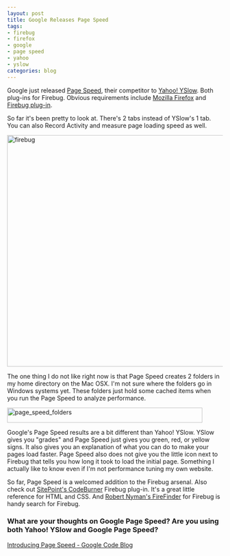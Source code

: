 ```yaml
--- 
layout: post
title: Google Releases Page Speed
tags: 
- firebug
- firefox
- google
- page speed
- yahoo
- yslow
categories: blog
---
```

Google just released <a title="Google Page Speed" href="http://code.google.com/speed/page-speed/">Page Speed</a>, their competitor to <a title="Yahoo! YSlow" href="http://developer.yahoo.com/yslow/">Yahoo! YSlow</a>. Both plug-ins for Firebug. Obvious requirements include <a title="Mozilla Firefox" href="http://www.mozilla.com/en-US/">Mozilla Firefox</a> and <a title="Firebug Plug-in" href="http://www.getfirebug.com/">Firebug plug-in</a>.

So far it's been pretty to look at. There's 2 tabs instead of YSlow's 1 tab. You can also Record Activity and measure page loading speed as well.

<img class="alignnone size-full wp-image-636" title="firebug" src="http://johntwang.local:8888turbo.paulstamatiou.com/uploads/2009/06/firebug1.png" alt="firebug" width="707" height="541" />

The one thing I do not like right now is that Page Speed creates 2 folders in my home directory on the Mac OSX. I'm not sure where the folders go in Windows systems yet. These folders just hold some cached items when you run the Page Speed to analyze performance.

<img class="alignnone size-full wp-image-635" title="page_speed_folders" src="http://johntwang.local:8888turbo.paulstamatiou.com/uploads/2009/06/page_speed_folders1.png" alt="page_speed_folders" width="456" height="35" />

Google's Page Speed results are a bit different than Yahoo! YSlow. YSlow gives you "grades" and Page Speed just gives you green, red, or yellow signs. It also gives you an explanation of what you can do to make your pages load faster. Page Speed also does not give you the little icon next to Firebug that tells you how long it took to load the initial page. Something I actually like to know even if I'm not performance tuning my own website.

So far, Page Speed is a welcomed addition to the Firebug arsenal. Also check out <a title="SitePoint CodeBurner" href="http://tools.sitepoint.com/codeburner/">SitePoint's CodeBurner</a> Firebug plug-in. It's a great little reference for HTML and CSS. And <a title="Firefinder" href="http://robertnyman.com/firefinder/">Robert Nyman's FireFinder</a> for Firebug is handy search for Firebug.
<h3>What are your thoughts on Google Page Speed? Are you using both Yahoo! YSlow and Google Page Speed?</h3>
<a title="Introducing Page Speed" href="http://google-code-updates.blogspot.com/2009/06/introducing-page-speed.html">Introducing Page Speed - Google Code Blog</a>
